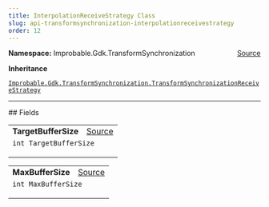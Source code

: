 ```yaml
---
title: InterpolationReceiveStrategy Class
slug: api-transformsynchronization-interpolationreceivestrategy
order: 12
---
```


<p><b>Namespace:</b> Improbable.Gdk.TransformSynchronization<span style="float: right"><a href="https://www.github.com/spatialos/gdk-for-unity/blob/0.3.3/workers/unity/Packages/io.improbable.gdk.transformsynchronization/ScriptableObjects/ReceiveStrategies/InterpolationReceiveStrategy.cs/#L8">Source</a></span></p>



</p>
<p><b>Inheritance</b></p>

<code>[Improbable.Gdk.TransformSynchronization.TransformSynchronizationReceiveStrategy](doc:api-transformsynchronization-transformsynchronizationreceivestrategy)</code>






</p>
<hr style="width:100%; border-top-color:#d8d8d8" />
## Fields


</p>


<table class="io-api-doc">    <tr>        <td class="io-api-doc-name"><a id="targetbuffersize"></a><b>TargetBufferSize</b></td>        <td class="io-api-doc-source"><a href="https://www.github.com/spatialos/gdk-for-unity/blob/0.3.3/workers/unity/Packages/io.improbable.gdk.transformsynchronization/ScriptableObjects/ReceiveStrategies/InterpolationReceiveStrategy.cs/#L10">Source</a></td>    </tr>    <tr>        <td class="io-api-doc-content" colspan="2"><code>int TargetBufferSize</code></p></td>    </tr></table>
<table class="io-api-doc">    <tr>        <td class="io-api-doc-name"><a id="maxbuffersize"></a><b>MaxBufferSize</b></td>        <td class="io-api-doc-source"><a href="https://www.github.com/spatialos/gdk-for-unity/blob/0.3.3/workers/unity/Packages/io.improbable.gdk.transformsynchronization/ScriptableObjects/ReceiveStrategies/InterpolationReceiveStrategy.cs/#L11">Source</a></td>    </tr>    <tr>        <td class="io-api-doc-content" colspan="2"><code>int MaxBufferSize</code></p></td>    </tr></table>








